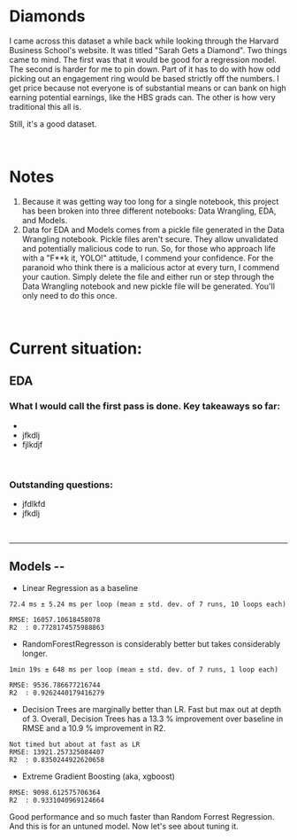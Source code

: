 # Diamonds

I came across this dataset a while back while looking through the Harvard Business School's website. It was titled "Sarah Gets a Diamond". Two things came to mind. The first was that it would be good for a regression model. The second is harder for me to pin down. Part of it has to do with how odd picking out an engagement ring would be based strictly off the numbers. I get price because not everyone is of substantial means or can bank on high earning potential earnings, like the HBS grads can. The other is how very traditional this all is.

Still, it's a good dataset.

<br>

# Notes
 1. Because it was getting way too long for a single notebook,  this project has been broken into three different notebooks: Data Wrangling, EDA, and Models.
 2. Data for EDA and Models comes from a pickle file generated in the Data Wrangling notebook. Pickle files aren't secure. They allow unvalidated and potentially malicious code to run.   So, for those who approach life with a "F**k it, YOLO!" attitude, I commend your confidence. For the paranoid who think there is a malicious actor at every turn, I commend your caution. Simply delete the file and either run or step through the Data Wrangling notebook and new pickle file will be generated. You'll only need to do this once.


<br>

# Current situation:

## EDA
### What I would call the first pass is done. Key takeaways so far:
 *  
 * jfkdlj
 * fjlkdjf

<br>

### Outstanding questions:

 * jfdlkfd
 * jfkdlj


<br>

---

##  Models --
   * Linear Regression as a baseline
  ```
  72.4 ms ± 5.24 ms per loop (mean ± std. dev. of 7 runs, 10 loops each)

  RMSE: 16057.10618458078
  R2  : 0.7728174575988863
  ```

  * RandomForestRegresson is considerably better but takes considerably longer.
  ```
  1min 19s ± 648 ms per loop (mean ± std. dev. of 7 runs, 1 loop each)

  RMSE: 9536.786677216744
  R2  : 0.9262440179416279
  ```
  * Decision Trees are marginally better than LR. Fast but max out at depth of 3. Overall, Decision Trees has a 13.3 % improvement over baseline in RMSE and a 10.9 % improvement in R2.

  ```
  Not timed but about at fast as LR 
  RMSE: 13921.257325084407
  R2  : 0.8350244922620658
  ```
  * Extreme Gradient Boosting (aka, xgboost)
  ```
  RMSE: 9098.612575706364
  R2  : 0.9331040969124664
  ```
  Good performance and so much faster than Random Forrest Regression. And this is for an untuned model. Now let's see about tuning it.